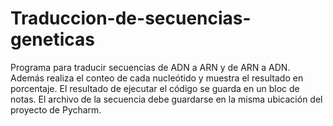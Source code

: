 # Traduccion-de-secuencias-geneticas
Programa para traducir secuencias de ADN a ARN y de ARN a ADN. Además realiza el conteo de cada nucleótido y muestra el resultado en porcentaje. El resultado de ejecutar el código se guarda en un bloc de notas. 
El archivo de la secuencia debe guardarse en la misma ubicación del proyecto de Pycharm.
